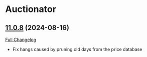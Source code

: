 # Auctionator

## [11.0.8](https://github.com/Auctionator/Auctionator/tree/11.0.8) (2024-08-16)
[Full Changelog](https://github.com/Auctionator/Auctionator/compare/11.0.7...11.0.8) 

- Fix hangs caused by pruning old days from the price database  
